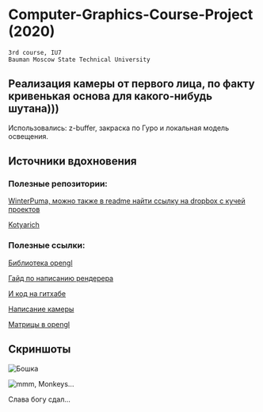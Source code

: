# Computer-Graphics-Course-Project (2020)

```
3rd course, IU7
Bauman Moscow State Technical University
```

## Реализация камеры от первого лица, по факту кривенькая основа для какого-нибудь шутана)))

Использовались: z-buffer, закраска по Гуро и локальная модель освещения.

## Источники вдохновения

### Полезные репозитории:

[WinterPuma, можно также в readme найти ссылку на dropbox c кучей проектов](https://github.com/Winterpuma/bmstu_CG_CP)

[Kotyarich](https://github.com/Kotyarich/computer-graphic-project)

### Полезные ссылки:

[Библиотека opengl](https://github.com/g-truc/glm/blob/0.9.5/glm/gtc/matrix_transform.inl#L208)

[Гайд по написанию рендерера](https://habr.com/ru/post/248153/)

[И код на гитхабе](https://github.com/ssloy/tinyrenderer/tree/10723326bb631d081948e5346d2a64a0dd738557)

[Написание камеры](http://esate.ru/uroki/OpenGL/uroki_opengl/_p4116/)

[Матрицы в opengl](http://opengl-tutorial.blogspot.com/p/3.html)

## Скриншоты

![Бошка](https://github.com/shlyapos/bmstu_cg_proj/blob/master/Documents/ui_example0.png)

![mmm, Monkeys...](https://github.com/shlyapos/bmstu_cg_proj/blob/master/Documents/ui_example1.png)

Слава богу сдал...

